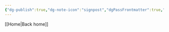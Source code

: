 ```yaml
---
{"dg-publish":true,"dg-note-icon":"signpost","dgPassFrontmatter":true,"noteIcon":"signpost","permalink":"/10-tags/inquietacao/","created":"2025-10-30T11:44:45.123+00:00","updated":"2025-10-30T11:44:50.938+00:00"}
---
```


[[Home\|Back home]]